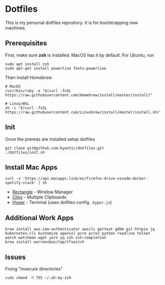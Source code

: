 # Dotfiles

This is my personal dotfiles repository. It is for bootstrapping new machines.

## Prerequisites

First, make sure **zsh** is installed. MacOS has it by default. For Ubuntu, run

```
sudo apt install zsh
sudo apt-get install powerline fonts-powerline
```

Then install Homebrew

```
# MacOS
/usr/bin/ruby -e "$(curl -fsSL https://raw.githubusercontent.com/Homebrew/install/master/install)"

# Linux/WSL
sh -c "$(curl -fsSL https://raw.githubusercontent.com/Linuxbrew/install/master/install.sh)"
```

## Init

Once the prereqs are installed setup dotfiles

```
git clone git@github.com:kyeotic/dotfiles.git
./dotfiles/init.sh
```

## Install Mac Apps

```
curl -s 'https://api.macapps.link/en/firefox-drive-vscode-docker-spotify-slack' | sh
```

* [Rectangle](https://rectangleapp.com/) - Window Manager
* [Clipy](https://github.com/Clipy/Clipy) - Multiple Clipboards
* [Hyper](https://hyper.is/) - Terminal (uses dotfiles config `.hyper.js`)

## Additional Work Apps

```
brew install aws-iam-authenticator awscli gettext gdbm git httpie jq kubernetes-cli kustomize openssl pcre pcre2 python readline telnet watch watchman wget yarn yq zsh zsh-completion
brew install warrensbox/tap/tfswitch
```

## Issues

Fixing "insecure directories"

```bash
sudo chmod -R 755 ~/.oh-my-zsh    
```